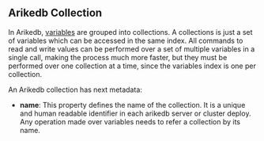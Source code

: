 ## Arikedb Collection
In Arikedb, [variables](/structure/variable.md) are grouped into collections. A collections is just a set of variables which can be accessed in the same index. All commands to read and write values can be performed over a set of multiple variables in a single call, making the process much more faster, but they must be performed over one collection at a time, since the variables index is one per collection.

An Arikedb collection has next metadata:
 - **name**: This property defines the name of the collection. It is a unique and human readable identifier in each arikedb server or cluster deploy. Any operation made over variables needs to refer a collection by its name.
